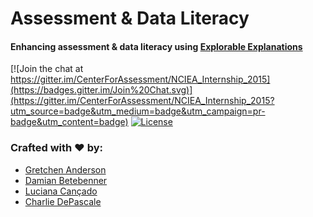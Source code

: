 Assessment & Data Literacy
==========================

#### Enhancing assessment & data literacy using [Explorable Explanations](http://explorableexplanations.com/)

[![Join the chat at https://gitter.im/CenterForAssessment/NCIEA_Internship_2015](https://badges.gitter.im/Join%20Chat.svg)](https://gitter.im/CenterForAssessment/NCIEA_Internship_2015?utm_source=badge&utm_medium=badge&utm_campaign=pr-badge&utm_content=badge) [![License](http://img.shields.io/badge/license-GPL%203-brightgreen.svg?style=flat)](https://github.com/CenterForAssessment/NCIEA_Internship_2015/blob/master/LICENSE.md)



### Crafted with :heart: by:

* [Gretchen Anderson](https://github.com/CenterForAssessment/NCIEA_Internship_2015)
* [Damian Betebenner](https://github.com/dbetebenner)
* [Luciana Cançado](https://github.com/CenterForAssessment/NCIEA_Internship_2015)
* [Charlie DePascale](https://github.com/CenterForAssessment/NCIEA_Internship_2015)
